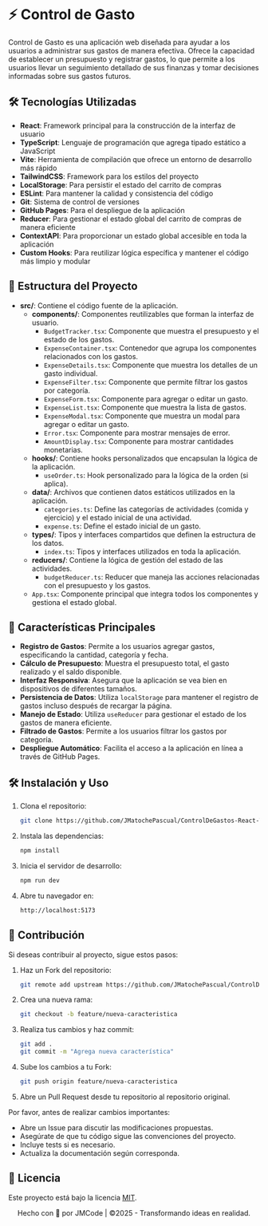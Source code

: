 # ⚡️ Control de Gasto

Control de Gasto es una aplicación web diseñada para ayudar a los usuarios a administrar sus gastos de manera efectiva. Ofrece la capacidad de establecer un presupuesto y registrar gastos, lo que permite a los usuarios llevar un seguimiento detallado de sus finanzas y tomar decisiones informadas sobre sus gastos futuros.

## 🛠️ Tecnologías Utilizadas

- **React**: Framework principal para la construcción de la interfaz de usuario
- **TypeScript**: Lenguaje de programación que agrega tipado estático a JavaScript
- **Vite**: Herramienta de compilación que ofrece un entorno de desarrollo más rápido
- **TailwindCSS**: Framework para los estilos del proyecto
- **LocalStorage**: Para persistir el estado del carrito de compras
- **ESLint**: Para mantener la calidad y consistencia del código
- **Git**: Sistema de control de versiones
- **GitHub Pages**: Para el despliegue de la aplicación
- **Reducer**: Para gestionar el estado global del carrito de compras de manera eficiente
- **ContextAPI**: Para proporcionar un estado global accesible en toda la aplicación
- **Custom Hooks**: Para reutilizar lógica específica y mantener el código más limpio y modular

## 📁 Estructura del Proyecto

- **src/**: Contiene el código fuente de la aplicación.
  - **components/**: Componentes reutilizables que forman la interfaz de usuario.
    - `BudgetTracker.tsx`: Componente que muestra el presupuesto y el estado de los gastos.
    - `ExpenseContainer.tsx`: Contenedor que agrupa los componentes relacionados con los gastos.
    - `ExpenseDetails.tsx`: Componente que muestra los detalles de un gasto individual.
    - `ExpenseFilter.tsx`: Componente que permite filtrar los gastos por categoría.
    - `ExpenseForm.tsx`: Componente para agregar o editar un gasto.
    - `ExpenseList.tsx`: Componente que muestra la lista de gastos.
    - `ExpenseModal.tsx`: Componente que muestra un modal para agregar o editar un gasto.
    - `Error.tsx`: Componente para mostrar mensajes de error.
    - `AmountDisplay.tsx`: Componente para mostrar cantidades monetarias.
  - **hooks/**: Contiene hooks personalizados que encapsulan la lógica de la aplicación.
    - `useOrder.ts`: Hook personalizado para la lógica de la orden (si aplica).
  - **data/**: Archivos que contienen datos estáticos utilizados en la aplicación.
    - `categories.ts`: Define las categorías de actividades (comida y ejercicio) y el estado inicial de una actividad.
    - `expense.ts`: Define el estado inicial de un gasto.
  - **types/**: Tipos y interfaces compartidos que definen la estructura de los datos.
    - `index.ts`: Tipos y interfaces utilizados en toda la aplicación.
  - **reducers/**: Contiene la lógica de gestión del estado de las actividades.
    - `budgetReducer.ts`: Reducer que maneja las acciones relacionadas con el presupuesto y los gastos.
  - `App.tsx`: Componente principal que integra todos los componentes y gestiona el estado global.

## 🚀 Características Principales

- **Registro de Gastos**: Permite a los usuarios agregar gastos, especificando la cantidad, categoría y fecha.
- **Cálculo de Presupuesto**: Muestra el presupuesto total, el gasto realizado y el saldo disponible.
- **Interfaz Responsiva**: Asegura que la aplicación se vea bien en dispositivos de diferentes tamaños.
- **Persistencia de Datos**: Utiliza `localStorage` para mantener el registro de gastos incluso después de recargar la página.
- **Manejo de Estado**: Utiliza `useReducer` para gestionar el estado de los gastos de manera eficiente.
- **Filtrado de Gastos**: Permite a los usuarios filtrar los gastos por categoría.
- **Despliegue Automático**: Facilita el acceso a la aplicación en línea a través de GitHub Pages.

## 🛠️ Instalación y Uso

1. Clona el repositorio:

   ```bash
   git clone https://github.com/JMatochePascual/ControlDeGastos-React-TS.git
   ```

2. Instala las dependencias:

   ```bash
   npm install
   ```

3. Inicia el servidor de desarrollo:

   ```bash
   npm run dev
   ```

4. Abre tu navegador en:
   ```bash
   http://localhost:5173
   ```

## 🤝 Contribución

Si deseas contribuir al proyecto, sigue estos pasos:

1. Haz un Fork del repositorio:

   ```bash
   git remote add upstream https://github.com/JMatochePascual/ControlDeGastos-React-TS.git
   ```

2. Crea una nueva rama:

   ```bash
   git checkout -b feature/nueva-caracteristica
   ```

3. Realiza tus cambios y haz commit:

   ```bash
   git add .
   git commit -m "Agrega nueva característica"
   ```

4. Sube los cambios a tu Fork:

   ```bash
   git push origin feature/nueva-caracteristica
   ```

5. Abre un Pull Request desde tu repositorio al repositorio original.

Por favor, antes de realizar cambios importantes:

- Abre un Issue para discutir las modificaciones propuestas.
- Asegúrate de que tu código sigue las convenciones del proyecto.
- Incluye tests si es necesario.
- Actualiza la documentación según corresponda.

## 📝 Licencia

Este proyecto está bajo la licencia [MIT](https://opensource.org/licenses/MIT).

<p style="text-align: center">Hecho con 💚 por JMCode | ©2025 - Transformando ideas en realidad.</p>
